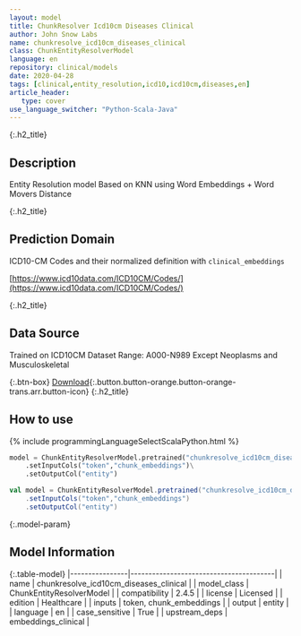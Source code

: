 ```yaml
---
layout: model
title: ChunkResolver Icd10cm Diseases Clinical
author: John Snow Labs
name: chunkresolve_icd10cm_diseases_clinical
class: ChunkEntityResolverModel
language: en
repository: clinical/models
date: 2020-04-28
tags: [clinical,entity_resolution,icd10,icd10cm,diseases,en]
article_header:
   type: cover
use_language_switcher: "Python-Scala-Java"
---
```


{:.h2_title}
## Description
Entity Resolution model Based on KNN using Word Embeddings + Word Movers Distance  


{:.h2_title}
## Prediction Domain
ICD10-CM Codes and their normalized definition with `clinical_embeddings`

[https://www.icd10data.com/ICD10CM/Codes/](https://www.icd10data.com/ICD10CM/Codes/)

{:.h2_title}
## Data Source
Trained on ICD10CM Dataset Range: A000-N989 Except Neoplasms and Musculoskeletal

{:.btn-box}
[Download](https://s3.amazonaws.com/auxdata.johnsnowlabs.com/clinical/models/chunkresolve_icd10cm_diseases_clinical_en_2.4.5_2.4_1588105984876.zip){:.button.button-orange.button-orange-trans.arr.button-icon}
{:.h2_title}
## How to use 
<div class="tabs-box" markdown="1">

{% include programmingLanguageSelectScalaPython.html %}

```python
model = ChunkEntityResolverModel.pretrained("chunkresolve_icd10cm_diseases_clinical","en","clinical/models")\
	.setInputCols("token","chunk_embeddings")\
	.setOutputCol("entity")
```

```scala
val model = ChunkEntityResolverModel.pretrained("chunkresolve_icd10cm_diseases_clinical","en","clinical/models")
	.setInputCols("token","chunk_embeddings")
	.setOutputCol("entity")
```
</div>



{:.model-param}
## Model Information

{:.table-model}
|----------------|----------------------------------------|
| name           | chunkresolve_icd10cm_diseases_clinical |
| model_class    | ChunkEntityResolverModel               |
| compatibility  | 2.4.5                                  |
| license        | Licensed                               |
| edition        | Healthcare                             |
| inputs         | token, chunk_embeddings                |
| output         | entity                                 |
| language       | en                                     |
| case_sensitive | True                                   |
| upstream_deps  | embeddings_clinical                    |

